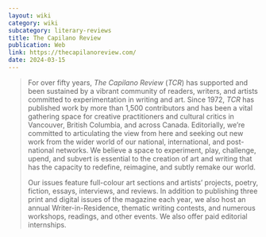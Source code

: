 ```yaml
---
layout: wiki
category: wiki
subcategory: literary-reviews
title: The Capilano Review
publication: Web
link: https://thecapilanoreview.com/
date: 2024-03-15
---
```


> For over fifty years, _The Capilano Review_ (_TCR_) has supported and been sustained by a vibrant community of readers, writers, and artists committed to experimentation in writing and art. Since 1972, _TCR_ has published work by more than 1,500 contributors and has been a vital gathering space for creative practitioners and cultural critics in Vancouver, British Columbia, and across Canada. Editorially, we’re committed to articulating the view from here and seeking out new work from the wider world of our national, international, and post-national networks. We believe a space to experiment, play, challenge, upend, and subvert is essential to the creation of art and writing that has the capacity to redefine, reimagine, and subtly remake our world.
>
> Our issues feature full-colour art sections and artists’ projects, poetry, fiction, essays, interviews, and reviews. In addition to publishing three print and digital issues of the magazine each year, we also host an annual Writer-in-Residence, thematic writing contests, and numerous workshops, readings, and other events. We also offer paid editorial internships.
